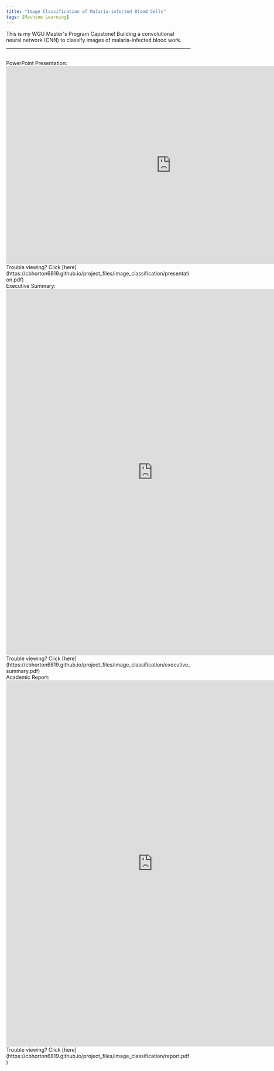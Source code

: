 ```yaml
---
title: "Image Classification of Malaria-infected Blood Cells"
tags: [Machine Learning]
---
```


This is my WGU Master's Program Capstone! Building a convolutional neural network (CNN) to classify images of malaria-infected blood work.

---

<br>
PowerPoint Presentation:
<br>
<iframe frameborder="0" scrolling="no" width="900" height="540" src="https://cbhorton6819.github.io/project_files/image_classification/presentation.pdf#zoom=100"> </iframe>
Trouble viewing? Click [here](https://cbhorton6819.github.io/project_files/image_classification/presentation.pdf)

<br>
Executive Summary:
<br>
<iframe frameborder="0" scrolling="no" width="800" height="1000" src="https://cbhorton6819.github.io/project_files/image_classification/executive_summary.pdf#zoom=100"> </iframe>
Trouble viewing? Click [here](https://cbhorton6819.github.io/project_files/image_classification/executive_summary.pdf)

<br>
Academic Report:
<br>
<iframe frameborder="0" scrolling="no" width="800" height="1000" src="https://cbhorton6819.github.io/project_files/image_classification/report.pdf#zoom=100"> </iframe>
Trouble viewing? Click [here](https://cbhorton6819.github.io/project_files/image_classification/report.pdf)